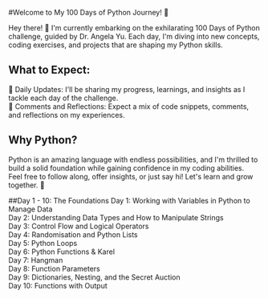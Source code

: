 #Welcome to My 100 Days of Python Journey! 🚀

Hey there! 👋 I'm currently embarking on the exhilarating 100 Days of Python challenge, guided by Dr. Angela Yu. Each day, I'm diving into new concepts, coding exercises, and projects that are shaping my Python skills.<br>

## What to Expect:
🌱 Daily Updates: I'll be sharing my progress, learnings, and insights as I tackle each day of the challenge.<br>
💬 Comments and Reflections: Expect a mix of code snippets, comments, and reflections on my experiences.<br>

## Why Python?
Python is an amazing language with endless possibilities, and I'm thrilled to build a solid foundation while gaining confidence in my coding abilities.<br>
Feel free to follow along, offer insights, or just say hi! Let's learn and grow together. 🌟<br>

##Day 1 - 10: The Foundations
Day 1: Working with Variables in Python to Manage Data <br>
Day 2: Understanding Data Types and How to Manipulate Strings <br>
Day 3: Control Flow and Logical Operators <br>
Day 4: Randomisation and Python Lists <br>
Day 5: Python Loops <br>
Day 6: Python Functions & Karel <br>
Day 7: Hangman <br>
Day 8: Function Parameters <br>
Day 9: Dictionaries, Nesting, and the Secret Auction <br>
Day 10: Functions with Output <br>
